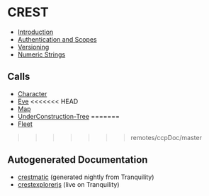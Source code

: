 # CREST

* [Introduction](intro.md)
* [Authentication and Scopes](authentication.md)
* [Versioning](versioning.md)
* [Numeric Strings](numeric_strings.md)

## Calls

* [Character](character/index.md)
* [Eve](eve/index.md)
<<<<<<< HEAD
* [Map](map/index.md)
* [UnderConstruction-Tree](root/index.md)
=======
* [Fleet](fleet/index.md)
>>>>>>> remotes/ccpDoc/master

## Autogenerated Documentation

* [crestmatic](http://jimpurbrick.com/crestmatic/) (generated nightly from Tranquility)
* [crestexplorerjs](http://jimpurbrick.com/crestexplorerjs/#https://crest-tq.eveonline.com/) (live on Tranquility)